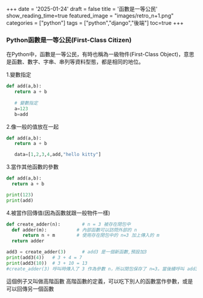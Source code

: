 +++
date = '2025-01-24'
draft = false
title = '函數是一等公民'
show_reading_time=true
featured_image = "images/retro_n+1.png"
categories = ["python"]
tags = ["python","django","後端"]
toc=true
+++

### Python函數是一等公民(First-Class Citizen)
在Python中，函數是一等公民，有時也稱為一級物件(First-Class Object)，意思是函數、數字、字串、串列等資料型態，都是相同的地位。
<!--more-->
1.變數指定

 ```python
def add(a,b):
    return a + b
    
    # 變數指定
    a=123
    b=add
 ```

 2.像一般的值放在一起

 ```python
 def add(a,b):
    return a + b

    data=[1,2,3,4,add,"hello kitty"]
 ```

 3.當作其他函數的參數
  ```python
 def add(a,b):
    return a + b

print(123)
print(add)
 ```

 4.被當作回傳值(因為函數就跟一般物件一樣)
  ```python
def create_adder(n):        # n = 3 被存在閉包中
    def adder(m):           # 內部函數可以訪問外部的 n
        return n + m        # 使用存在閉包中的 n=3 加上傳入的 m
    return adder

add3 = create_adder(3)      # add3 是一個新函數,預設加3
print(add3(4))   # 3 + 4 = 7
print(add3(10))  # 3 + 10 = 13
#create_adder(3) 呼叫時傳入了 3 作為參數 n，所以閉包保存了 n=3。當後續呼叫 add3(4) 時，就會用保存的 3 加上傳入的 4。閉包讓內部函數能記住並訪問創建時的外部變數值。
 ```
這個例子又叫做高階函數
高階函數的定義，可以吃下別人的函數當作參數，或是可以回傳另一個函數